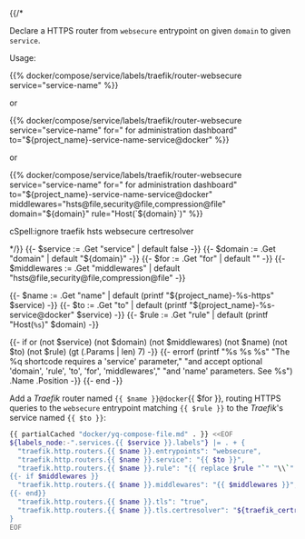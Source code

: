 {{/*

Declare a HTTPS router from `websecure` entrypoint on given `domain` to given
`service`.

Usage:

  {{% docker/compose/service/labels/traefik/router-websecure
    service="service-name" %}}

or

  {{% docker/compose/service/labels/traefik/router-websecure
    service="service-name" for=" for administration dashboard"
    to="${project_name}-service-name-service@docker" %}}

or

  {{% docker/compose/service/labels/traefik/router-websecure
    service="service-name" for=" for administration dashboard"
    to="${project_name}-service-name-service@docker"
    middlewares="hsts@file,security@file,compression@file"
    domain="${domain}" rule="Host(\`${domain}\`)" %}}

cSpell:ignore traefik hsts websecure certresolver

*/}}
{{- $service := .Get "service" | default false -}}
{{- $domain := .Get "domain" | default "${domain}" -}}
{{- $for := .Get "for" | default "" -}}
{{- $middlewares := .Get "middlewares" |
  default "hsts@file,security@file,compression@file" -}}

{{- $name := .Get "name" |
  default (printf "${project_name}-%s-https" $service) -}}
{{- $to := .Get "to" |
  default (printf "${project_name}-%s-service@docker" $service) -}}
{{- $rule := .Get "rule" | default (printf "Host(`%s`)" $domain) -}}

{{- if or (not $service) (not $domain) (not $middlewares) (not $name) (not $to)
  (not $rule) (gt (.Params | len) 7) -}}
  {{-
    errorf (printf "%s %s %s"
      "The %q shortcode requires a 'service' parameter,"
      "and accept optional 'domain', 'rule', 'to', 'for', 'middlewares',"
      "and 'name' parameters. See %s")
    .Name .Position
  -}}
{{- end -}}

Add a _Traefik_ router named `{{ $name }}@docker`{{ $for }},
routing HTTPS queries to the `websecure` entrypoint matching
``{{ $rule }}`` to the _Traefik_'s service named `{{ $to }}`:

```bash
{{ partialCached "docker/yq-compose-file.md" . }} <<EOF
${labels_node:-".services.{{ $service }}.labels"} |= . + {
  "traefik.http.routers.{{ $name }}.entrypoints": "websecure",
  "traefik.http.routers.{{ $name }}.service": "{{ $to }}",
  "traefik.http.routers.{{ $name }}.rule": "{{ replace $rule "`" "\\`" }}",
{{- if $middlewares }}
  "traefik.http.routers.{{ $name }}.middlewares": "{{ $middlewares }}",
{{- end}}
  "traefik.http.routers.{{ $name }}.tls": "true",
  "traefik.http.routers.{{ $name }}.tls.certresolver": "${traefik_certresolver:=default}"
}
EOF
```
